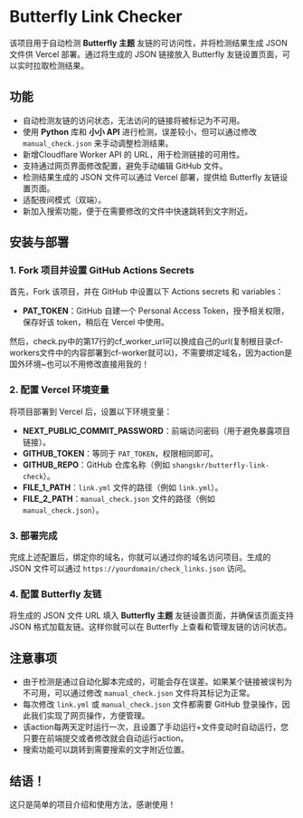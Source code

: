# Butterfly Link Checker

该项目用于自动检测 **Butterfly 主题** 友链的可访问性，并将检测结果生成 JSON 文件供 Vercel 部署。通过将生成的 JSON 链接放入 Butterfly 友链设置页面，可以实时拉取检测结果。

## 功能

- 自动检测友链的访问状态，无法访问的链接将被标记为不可用。
- 使用 **Python** 库和 **小小 API** 进行检测，误差较小，但可以通过修改 `manual_check.json` 来手动调整检测结果。
- 新增Cloudflare Worker API 的 URL，用于检测链接的可用性。
- 支持通过网页界面修改配置，避免手动编辑 GitHub 文件。
- 检测结果生成的 JSON 文件可以通过 Vercel 部署，提供给 Butterfly 友链设置页面。
- 适配夜间模式（双端）。
- 新加入搜索功能，便于在需要修改的文件中快速跳转到文字附近。

## 安装与部署

### 1. Fork 项目并设置 GitHub Actions Secrets

首先，Fork 该项目，并在 GitHub 中设置以下 Actions secrets 和 variables：

- **PAT_TOKEN**：GitHub 自建一个 Personal Access Token，授予相关权限，保存好该 token，稍后在 Vercel 中使用。

然后，check.py中的第17行的cf_worker_url可以换成自己的url(复制根目录cf-workers文件中的内容部署到cf-worker就可以)，不需要绑定域名，因为action是国外环境~也可以不用修改直接用我的！

### 2. 配置 Vercel 环境变量

将项目部署到 Vercel 后，设置以下环境变量：

- **NEXT_PUBLIC_COMMIT_PASSWORD**：前端访问密码（用于避免暴露项目链接）。
- **GITHUB_TOKEN**：等同于 `PAT_TOKEN`，权限相同即可。
- **GITHUB_REPO**：GitHub 仓库名称（例如 `shangskr/butterfly-link-check`）。
- **FILE_1_PATH**：`link.yml` 文件的路径（例如 `link.yml`）。
- **FILE_2_PATH**：`manual_check.json` 文件的路径（例如 `manual_check.json`）。

### 3. 部署完成

完成上述配置后，绑定你的域名，你就可以通过你的域名访问项目。生成的 JSON 文件可以通过 `https://yourdomain/check_links.json` 访问。

### 4. 配置 Butterfly 友链

将生成的 JSON 文件 URL 填入 **Butterfly 主题** 友链设置页面，并确保该页面支持 JSON 格式加载友链。这样你就可以在 Butterfly 上查看和管理友链的访问状态。

## 注意事项

- 由于检测是通过自动化脚本完成的，可能会存在误差。如果某个链接被误判为不可用，可以通过修改 `manual_check.json` 文件将其标记为正常。
- 每次修改 `link.yml` 或 `manual_check.json` 文件都需要 GitHub 登录操作，因此我们实现了网页操作，方便管理。
- 该action每两天定时运行一次，且设置了手动运行+文件变动时自动运行，您只要在前端提交或者修改就会自动运行action。
- 搜索功能可以跳转到需要搜索的文字附近位置。

## 结语！

这只是简单的项目介绍和使用方法，感谢使用！

